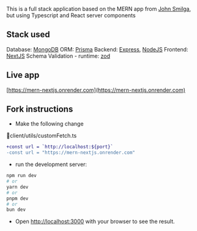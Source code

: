 This is a full stack application based on the MERN app from [John Smilga](https://github.com/john-smilga/mern-jobify-v2/tree/main), but using Typescript and React server components

## Stack used

Database: [MongoDB](https://www.mongodb.com/)
ORM: [Prisma](https://www.prisma.io/)
Backend: [Express](https://expressjs.com/), [NodeJS](https://nodejs.org)
Frontend: [NextJS](https://nextjs.org/)
Schema Validation - runtime: [zod](https://github.com/colinhacks/zod)

## Live app

[https://mern-nextjs.onrender.com](https://mern-nextjs.onrender.com)

## Fork instructions

- Make the following change

📁client/utils/customFetch.ts
```diff
+const url = `http://localhost:${port}`
-const url = "https://mern-nextjs.onrender.com"
```

- run the development server:

```bash
npm run dev
# or
yarn dev
# or
pnpm dev
# or
bun dev
```

- Open [http://localhost:3000](http://localhost:3000) with your browser to see the result.
